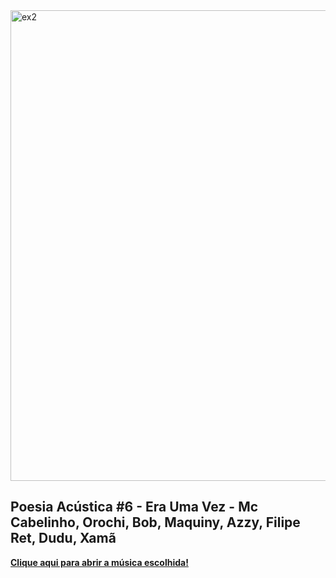 



<img width="1599" height="753" alt="ex2" src="https://github.com/user-attachments/assets/7b09aede-137c-46ab-8379-a1c0818fd023" />



## Poesia Acústica #6 - Era Uma Vez - Mc Cabelinho, Orochi, Bob, Maquiny, Azzy, Filipe Ret, Dudu, Xamã

**[Clique aqui para abrir a música escolhida!](https://www.youtube.com/watch?v=jK2k1P56Cno&list=RDjK2k1P56Cno&start_radio=1)**



